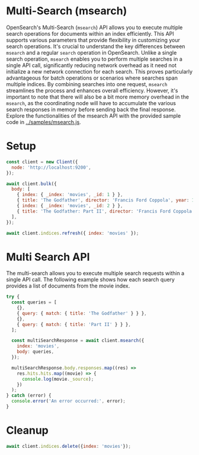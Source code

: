 # Multi-Search (msearch)

OpenSearch's Multi-Search (`msearch`) API allows you to execute multiple search operations for documents within an index efficiently. This API supports various parameters that provide flexibility in customizing your search operations. It's crucial to understand the key differences between `msearch` and a regular `search` operation in OpenSearch. Unlike a single search operation, `msearch` enables you to perform multiple searches in a single API call, significantly reducing network overhead as it need not initialize a new network connection for each search. This proves particularly advantageous for batch operations or scenarios where searches span multiple indices. By combining searches into one request, `msearch` streamlines the process and enhances overall efficiency. However, it's important to note that there will also be a bit more memory overhead in the `msearch`, as the coordinating node will have to accumulate the various search responses in memory before sending back the final response. Explore the functionalities of the msearch API with the provided sample code in [../samples/msearch.js](../samples/msearch.js).

# Setup

```javascript
const client = new Client({
  node: 'http://localhost:9200',
});

await client.bulk({
  body: [
    { index: { _index: 'movies', _id: 1 } },
    { title: 'The Godfather', director: 'Francis Ford Coppola', year: 1972 },
    { index: { _index: 'movies', _id: 2 } },
    { title: 'The Godfather: Part II', director: 'Francis Ford Coppola', year: 1974 },
  ],
});

await client.indices.refresh({ index: 'movies' });
```

# Multi Search API

The multi-search allows you to execute multiple search requests within a single API call. The following example shows how each search query provides a list of documents from the movie index.

```javascript
try {
  const queries = [
    {},
    { query: { match: { title: 'The Godfather' } } },
    {},
    { query: { match: { title: 'Part II' } } },
  ];

  const multiSearchResponse = await client.msearch({
    index: 'movies',
    body: queries,
  });

  multiSearchResponse.body.responses.map((res) =>
    res.hits.hits.map((movie) => {
      console.log(movie._source);
    })
  );
} catch (error) {
  console.error('An error occurred:', error);
}
```

# Cleanup

```javascript
await client.indices.delete({index: 'movies'});
```
